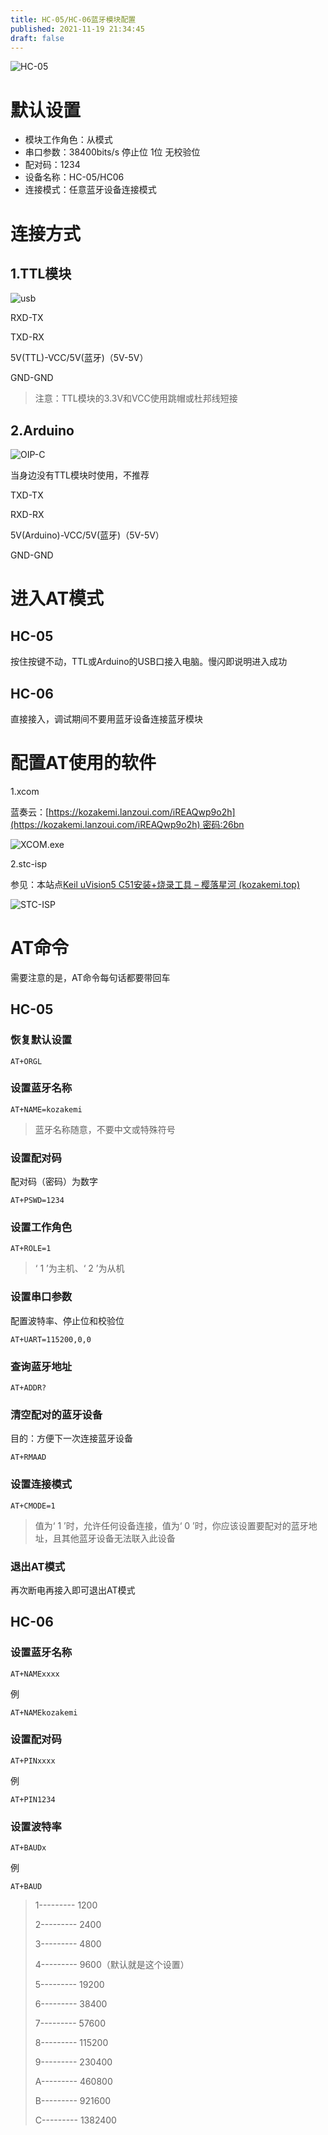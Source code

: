 ```yaml
---
title: HC-05/HC-06蓝牙模块配置
published: 2021-11-19 21:34:45
draft: false
---
```


![HC-05](https://kozakemi.oss-cn-beijing.aliyuncs.com/9287121000_1339493813.400x400.jpg)

# 默认设置

*   模块工作角色：从模式
*   串口参数：38400bits/s 停止位 1位 无校验位
*   配对码：1234
*   设备名称：HC-05/HC06
*   连接模式：任意蓝牙设备连接模式

# 连接方式

## 1.TTL模块

![usb](https://kozakemi.oss-cn-beijing.aliyuncs.com/usb.jpeg)

RXD-TX

TXD-RX

5V(TTL)-VCC/5V(蓝牙)（5V-5V）

GND-GND

> 注意：TTL模块的3.3V和VCC使用跳帽或杜邦线短接

## 2.Arduino

![OIP-C](https://kozakemi.oss-cn-beijing.aliyuncs.com/OIP-C.jpeg)

当身边没有TTL模块时使用，不推荐

TXD-TX

RXD-RX

5V(Arduino)-VCC/5V(蓝牙)（5V-5V）

GND-GND

# 进入AT模式

## HC-05

按住按键不动，TTL或Arduino的USB口接入电脑。慢闪即说明进入成功

## HC-06

直接接入，调试期间不要用蓝牙设备连接蓝牙模块

# 配置AT使用的软件

1.xcom

蓝奏云：[https://kozakemi.lanzoui.com/iREAQwp9o2h](https://kozakemi.lanzoui.com/iREAQwp9o2h) 密码:26bn

![XCOM.exe](https://kozakemi.oss-cn-beijing.aliyuncs.com/%E6%88%AA%E5%B1%8F2021-11-20%20%E4%B8%8B%E5%8D%8810.10.47.png)

2.stc-isp

参见：本站点[Keil uVision5 C51安装+烧录工具 – 樱落星河 (kozakemi.top)](https://www.kozakemi.top/archives/503)

![STC-ISP](https://kozakemi.oss-cn-beijing.aliyuncs.com/%E6%88%AA%E5%B1%8F2021-11-20%20%E4%B8%8B%E5%8D%8810.15.55.png)

# AT命令

需要注意的是，AT命令每句话都要带回车

## HC-05

### 恢复默认设置

```
AT+ORGL
```

### 设置蓝牙名称

```
AT+NAME=kozakemi
```

> 蓝牙名称随意，不要中文或特殊符号

### 设置配对码

配对码（密码）为数字

```
AT+PSWD=1234
```

### 设置工作角色

```
AT+ROLE=1
```

> ‘ 1 ’为主机、‘ 2 ’为从机

### 设置串口参数

配置波特率、停止位和校验位

```
AT+UART=115200,0,0
```

### 查询蓝牙地址

```
AT+ADDR?
```

### 清空配对的蓝牙设备

目的：方便下一次连接蓝牙设备

```
AT+RMAAD
```

### 设置连接模式

```
AT+CMODE=1
```

> 值为‘ 1 ’时，允许任何设备连接，值为‘ 0 ’时，你应该设置要配对的蓝牙地址，且其他蓝牙设备无法联入此设备

### 退出AT模式

再次断电再接入即可退出AT模式

## HC-06

### 设置蓝牙名称

```
AT+NAMExxxx
```

例

```
AT+NAMEkozakemi
```

### 设置配对码

```
AT+PINxxxx
```

例

```
AT+PIN1234
```

### 设置波特率

```
AT+BAUDx
```

例

```
AT+BAUD
```

> 1--------- 1200
> 
> 2--------- 2400
> 
> 3--------- 4800
> 
> 4--------- 9600（默认就是这个设置）
> 
> 5--------- 19200
> 
> 6--------- 38400
> 
> 7--------- 57600
> 
> 8--------- 115200
> 
> 9--------- 230400
> 
> A--------- 460800
> 
> B--------- 921600
> 
> C--------- 1382400